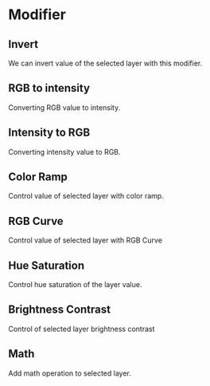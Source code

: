 # Modifier

## Invert

We can invert value of the selected layer with this modifier.

## RGB to intensity

Converting RGB value to intensity.

## Intensity to RGB

Converting intensity value to RGB.

## Color Ramp

Control value of selected layer with color ramp.

## RGB Curve

Control value of selected layer with RGB Curve

## Hue Saturation

Control hue saturation of the layer value.

## Brightness Contrast

Control of selected layer brightness contrast

## Math

Add math operation to selected layer.